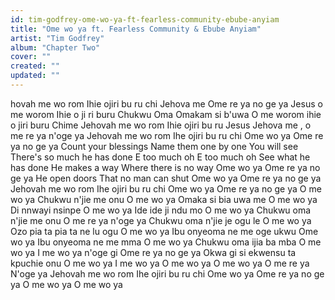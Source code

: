 ```yaml
---
id: tim-godfrey-ome-wo-ya-ft-fearless-community-ebube-anyiam
title: "Ome wo ya ft. Fearless Community & Ebube Anyiam"
artist: "Tim Godfrey"
album: "Chapter Two"
cover: ""
created: ""
updated: ""
---
```


hovah me wo rom
Ihie  ojiri bu ru chi
Jehova me
Ome re ya no ge ya
Jesus o me worom
Ihie o ji ri buru Chukwu Oma
Omakam si b'uwa
O me worom ihie o jiri buru Chime
Jehovah me wo rom
Ihie  ojiri bu ru Jesus
Jehova me , o me re ya n'oge ya
Jehovah me wo rom
Ihe ojiri bu ru chi
Ome wo ya
Ome re ya no ge ya
Count your blessings
Name them one by one
You will see
There's so much he has done
E too much oh
E too much oh
See what he has done
He makes a way
Where there is no way
Ome wo ya
Ome re ya no ge ya
He open doors
That no man can shut
Ome wo ya
Ome re ya no ge ya
Jehovah me wo rom
Ihe ojiri bu ru chi
Ome wo ya
Ome re ya no ge ya
O me wo ya
Chukwu n'jie me onu
O me wo ya
Omaka si bia uwa me
O me wo ya
Di nnwayi nsinpe
O me wo ya
Ide ide ji ndu mo
O me wo ya
Chukwu oma n'jie me onu
O me re ya n'oge ya
Chukwu oma n'jie je ogu le
O me wo ya
Ozo pia ta pia ta ne lu ogu
O me wo ya
Ibu onyeoma ne me oge ukwu
Ome wo ya
Ibu onyeoma ne me mma
O me wo ya
Chukwu oma ijia ba mba
O me wo ya
I me wo ya n'oge gi
Ome re ya no ge ya
Okwa gi si ekwensu ta kpuchie onu
O me wo ya
I me wo ya
O me wo ya
O me wo ya
O me re ya
N'oge ya
Jehovah me wo rom
Ihe ojiri bu ru chi
Ome wo ya
Ome re ya no ge ya
O me wo ya
O me wo ya